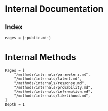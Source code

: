 # Internal Documentation

## Index

```@contents
Pages = ["public.md"]
```

# Internal Methods

```@contents
Pages = [
    "/methods/internals/parameters.md",
    "/methods/internals/latent.md",
    "/methods/internals/response.md",
    "/methods/internals/probability.md",
    "/methods/internals/information.md",
    "/methods/internals/likelihood.md",
]
Depth = 1
```